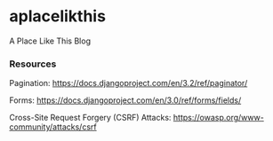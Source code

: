 # aplacelikthis
A Place Like This Blog


### Resources

Pagination:
https://docs.djangoproject.com/en/3.2/ref/paginator/

Forms:
https://docs.djangoproject.com/en/3.0/ref/forms/fields/

Cross-Site Request Forgery (CSRF) Attacks:
https://owasp.org/www-community/attacks/csrf
